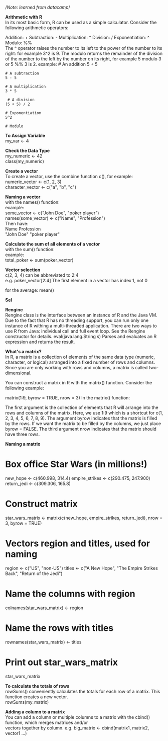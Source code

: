 /*Note: learned from datacamp*/   

**Arithmetic with R**   
In its most basic form, R can be used as a simple calculator. Consider the following arithmetic operators:

Addition: +
Subtraction: -
Multiplication: *
Division: /
Exponentiation: ^
Modulo: %%  
The ^ operator raises the number to its left to the power of the number to its right: for example 3^2 is 9.
The modulo returns the remainder of the division of the number to the left by the number on its right, for example 5 modulo 3 or 5 %% 3 is 2.
example:
    # An addition
    5 + 5 
    
    # A subtraction
    5 - 5 
    
    # A multiplication
    3 * 5
    
     # A division
    (5 + 5) / 2 
    
    # Exponentiation
    5^2
    
    # Modulo
    
**To Assign Variable**  
my_var <- 4   

**Check the Data Type**  
my_numeric <- 42  
class(my_numeric)

**Create a vector**  
To create a vector, use the combine function c(), for example:  
numeric_vector <- c(1, 2, 3)  
character_vector <- c("a", "b", "c")

**Naming a vector**  
with the names() function:  
example:  
some_vector <- c("John Doe", "poker player")  
names(some_vector) <- c("Name", "Profession")  
Then have:  
    Name    Profession  
 "John Doe" "poker player"

**Calculate the sum of all elements of a vector**  
with the sum() function:  
example:  
total_poker <- sum(poker_vector)  

**Vector selection**  
c(2, 3, 4) can be abbreviated to 2:4  
e.g. poker_vector[2:4]
The first element in a vector has index 1, not 0  

for the average: mean()

**Sel**

**Rengine**  
Rengine class is the interface between an instance of R and the Java VM. Due to the fact that R has no threading support, you can run only one instance of R withing a multi-threaded application. There are two ways to use R from Java: individual call and full event loop. See the Rengine constructor for details.
eval(java.lang.String s)  Parses and evaluates an R expression and returns the result.

**What's a matrix?**  
In R, a matrix is a collection of elements of the same data type (numeric, character, or logical) arranged into a fixed number of rows and columns. Since you are only working with rows and columns, a matrix is called two-dimensional.

You can construct a matrix in R with the matrix() function. Consider the following example:

matrix(1:9, byrow = TRUE, nrow = 3)
In the matrix() function:

The first argument is the collection of elements that R will arrange into the rows and columns of the matrix. Here, we use 1:9 which is a shortcut for c(1, 2, 3, 4, 5, 6, 7, 8, 9).
The argument byrow indicates that the matrix is filled by the rows. If we want the matrix to be filled by the columns, we just place byrow = FALSE.
The third argument nrow indicates that the matrix should have three rows.

**Naming a matrix**  
# Box office Star Wars (in millions!)
new_hope <- c(460.998, 314.4)
empire_strikes <- c(290.475, 247.900)
return_jedi <- c(309.306, 165.8)

# Construct matrix
star_wars_matrix <- matrix(c(new_hope, empire_strikes, return_jedi), nrow = 3, byrow = TRUE)

# Vectors region and titles, used for naming
region <- c("US", "non-US")
titles <- c("A New Hope", "The Empire Strikes Back", "Return of the Jedi")

# Name the columns with region
colnames(star_wars_matrix) <- region

# Name the rows with titles
rownames(star_wars_matrix) <- titles

# Print out star_wars_matrix
star_wars_matrix

**To calculate the totals of rows**  
rowSums() conveniently calculates the totals for each row of a matrix. This function creates a new vector.  
rowSums(my_matrix)  

**Adding a column to a matrix**  
You can add a column or multiple columns to a matrix with the cbind() function, which merges matrices and/or  
vectors together by column. e.g.
big_matrix <- cbind(matrix1, matrix2, vector1 ...)

